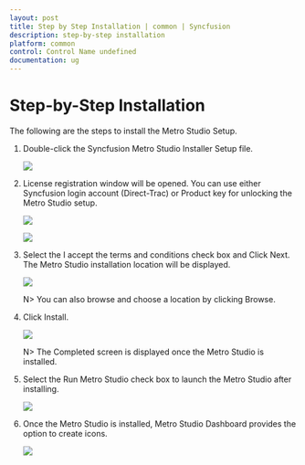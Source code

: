 ```yaml
---
layout: post
title: Step by Step Installation | common | Syncfusion
description: step-by-step installation
platform: common
control: Control Name undefined
documentation: ug
---
```


# Step-by-Step Installation

The following are the steps to install the Metro Studio Setup.

1. Double-click the Syncfusion Metro Studio Installer Setup file.
   
   ![](Step-by-Step-Installation_images/Step-by-Step-Installation_img1.png)


2. License registration window will be opened. You can use either Syncfusion login account (Direct-Trac) or Product key for unlocking the Metro Studio setup. 
   
   ![](Step-by-Step-Installation_images/Step-by-Step-Installation_img2.png)
   
   ![](Step-by-Step-Installation_images/Step-by-Step-Installation_img3.png) 


3. Select the I accept the terms and conditions check box and Click Next. The Metro Studio installation location will be displayed.
   
   ![](Step-by-Step-Installation_images/Step-by-Step-Installation_img4.png) 

    N> You can also browse and choose a location by clicking Browse.   
	

4. Click Install. 
   
   ![](Step-by-Step-Installation_images/Step-by-Step-Installation_img5.png)
   
    N> The Completed screen is displayed once the Metro Studio is installed. 


5. Select the Run Metro Studio check box to launch the Metro Studio after installing. 

   ![](Step-by-Step-Installation_images/Step-by-Step-Installation_img6.png)


6. Once the Metro Studio is installed, Metro Studio Dashboard provides the option to create icons. 

   ![](Step-by-Step-Installation_images/Step-by-Step-Installation_img7.png)
   
 

   